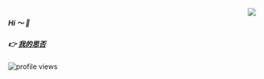 <img align="right" src="https://github-readme-stats.vercel.app/api?username=booms21&show_icons=true&include_all_commits=true&count_private=true&include_all_commits=true&theme=graywhite&hide_border" />

##### Hi ～ 👋 

##### 👉  <a href="https://segmentfault.com/u/hello888">我的思否</a> 

![profile views](https://komarev.com/ghpvc/?username=booms21&style=plastic)
